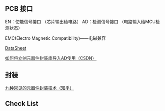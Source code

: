 
## PCB 接口
EN：使能信号接口 （芯片输出给电路）
AD：检测信号接口 （电路输入给MCU检测状态）

EMC(Electro Magnetic Compatibility)——电磁兼容



[DataSheet](https://www.alldatasheet.com)

[如何将立创元器件封装库导入AD使用（CSDN）](https://blog.csdn.net/m0_50364091/article/details/120053730)


## 封装

[九种常见的元器件封装技术（知乎）](https://zhuanlan.zhihu.com/p/103470579)


## Check List
